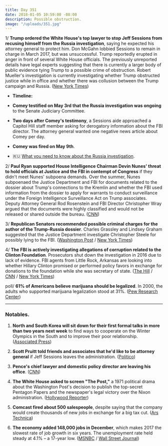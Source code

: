 ```yaml
---
title: Day 351
date: 2018-01-05 10:59:00 -08:00
description: Possible obstruction.
image: "/uploads/351.jpg"
---
```


1/ **Trump ordered the White House's top lawyer to stop Jeff Sessions from recusing himself from the Russia investigation**, saying he expected his attorney general to protect him. Don McGahn lobbied Sessions to remain in charge in March 2017, but was unsuccessful. Trump reportedly erupted in anger in front of several White House officials. The previously unreported details have legal experts suggesting that there is currently a larger body of public evidence tying Trump to a possible crime of obstruction. Robert Mueller's investigation is currently investigating whether Trump obstructed justice while in office and whether there was collusion between the Trump campaign and Russia. ([New York Times](https://www.nytimes.com/2018/01/04/us/politics/trump-sessions-russia-mcgahn.html))

* **Timeline:**

* **Comey testified on May 3rd that the Russia investigation was ongoing** to the Senate Judiciary Committee.

* **Two days after Comey's testimony**, a Sessions aide approached a Capitol Hill staff member asking for derogatory information about the FBI director. The attorney general wanted one negative news article about Comey per day.

* **Comey was fired on May 9th**.

* 🇷🇺 [What you need to know about the Russia investigation](https://whatthefuckjusthappenedtoday.com/trump-russia-investigation/).

2/ **Paul Ryan supported House Intelligence Chairman Devin Nunes' threat to hold officials at Justice and the FBI in contempt of Congress** if they didn't meet Nunes' subpoena demands. Over the summer, Nunes subpoenaed the Justice Department and FBI for documents related to the dossier about Trump's connections to the Kremlin and whether the FBI used information from the dossier to apply for warrants to conduct surveillance under the Foreign Intelligence Surveillance Act on Trump associates. Deputy Attorney General Rod Rosenstein and FBI Director Christopher Wray argued that the documents were highly classified and would not be released or shared outside the bureau. ([CNN](https://www.cnn.com/2018/01/04/politics/paul-ryan-nunes-justice-department/index.html))

3/ **Republican Senators recommended possible criminal charges for the author of the Trump-Russia dossier**.  Charles Grassley and Lindsey Graham suggested that the Justice Department investigate Christopher Steele for possibly lying to the FBI. ([Washington Post](https://www.washingtonpost.com/politics/senior-republican-refers-trump-dossier-author-for-possible-charges/2018/01/05/ead4585e-f0af-11e7-b390-a36dc3fa2842_story.html) / [New York Times](https://www.nytimes.com/2018/01/05/us/politics/christopher-steele-dossier-judiciary-committee.html))

4/ **The FBI is actively investigating allegations of corruption related to the Clinton Foundation**. Prosecutors shut down the investigation in 2016 due to lack of evidence. FBI agents from Little Rock, Arkansas are looking into whether Hillary Clinton promised or performed policy favors in exchange for donations to the foundation while she was secretary of state. ([The Hill](http://thehill.com/homenews/campaign/367541-fbi-launches-new-clinton-foundation-investigation) / [CNN](https://www.cnn.com/2018/01/05/politics/clinton-foundation-arkansas-probe/index.html) / [New York Times](https://www.nytimes.com/2018/01/05/us/politics/clinton-foundation-fbi.html))

poll/ **61% of Americans believe marijuana should be legalized**. In 2000, the adults who supported marijuana legalization stood at 31%. ([Pew Research Center](http://www.pewresearch.org/fact-tank/2018/01/05/americans-support-marijuana-legalization/)) 

---

### Notables.

1. **North and South Korea will sit down for their first formal talks in more than two years next week** to find ways to cooperate on the Winter Olympics in the South and to improve their poor relationship. ([Associated Press](https://apnews.com/b2a4d6e6d4794cdeafd23dfef279cd43/Seoul-says-both-Koreas-have-agreed-to-hold-talks-on-Tuesday))

2. **Scott Pruitt told friends and associates that he'd like to be attorney general** if Jeff Sessions leaves the administration. ([Politico](https://www.politico.com/story/2018/01/05/scott-pruitt-us-attorney-general-position-326373)) 

3. **Pence's chief lawyer and domestic policy director are leaving his office**. ([CNN](https://www.cnn.com/2018/01/05/politics/mike-pence-staff-departures/index.html))

4. **The White House asked to screen "The Post,"** a 1971 political drama about the Washington Post's decision to publish the top-secret Pentagon Papers and the newspaper's legal victory over the Nixon administration. ([Hollywood Reporter](https://www.hollywoodreporter.com/news/trump-white-house-asks-screen-steven-spielbergs-post-1071684))

5. **Comcast fired about 500 salespeople**, despite saying that the company would create thousands of new jobs in exchange for a big tax cut. ([Ars Technica](https://arstechnica.com/tech-policy/2018/01/comcast-fired-500-despite-claiming-tax-cut-would-create-thousands-of-jobs/))

6. **The economy added 148,000 jobs in December**, which makes 2017 the slowest rate of job growth in six years. The unemployment rate held steady at 4.1% – a 17-year low. ([MSNBC](http://www.msnbc.com/rachel-maddow-show/job-growth-slows-six-year-low-trumps-first-year) / [Wall Street Journal](https://www.wsj.com/livecoverage/december-2017-jobs-report-analysis))
